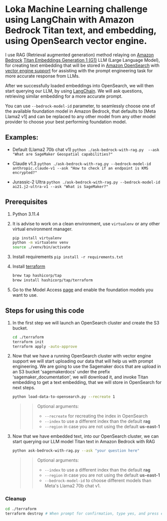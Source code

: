 # Loka Machine Learning challenge  using LangChain with Amazon Bedrock Titan text, and embedding, using OpenSearch vector engine.

I use RAG (Retrieval augmented generation) method relaying on [Amazon Bedrock](https://aws.amazon.com/bedrock/) [Titan Embeddings Generation 1 (G1)](https://aws.amazon.com/bedrock/titan/) LLM (Large Language Model), for creating text embedding that will be stored in [Amazon OpenSearch](https://aws.amazon.com/opensearch-service/) with [vector engine support](https://aws.amazon.com/about-aws/whats-new/2023/07/vector-engine-amazon-opensearch-serverless-preview/) for assisting with the prompt engineering task for more accurate response from LLMs.

After we successfully loaded embeddings into OpenSearch, we will then start querying our LLM, by using [LangChain](https://www.langchain.com/). We will ask questions, retrieving similar embedding for a more accurate prompt.

You can use `--bedrock-model-id` parameter, to seamlessly choose one of the available foundation model in Amazon Bedrock, that defaults to [Meta Llama2 v1] and can be replaced to any other model from any other model provider to choose your best performing foundation model.

## Examples:
- Default (Llama2 70b  chat v1) `python ./ask-bedrock-with-rag.py  --ask "What are SageMaker Geospatial capabilities?"`

- Claude v1.3 `python ./ask-bedrock-with-rag.py --bedrock-model-id anthropic.claude-v1 --ask "How to check if an endpoint is KMS encrypted?"`

- Jurassic-2 Ultra `python ./ask-bedrock-with-rag.py --bedrock-model-id ai21.j2-ultra-v1 --ask "What is SageMaker?"`


## Prerequisites

1. Python 3.11.4
2. It is advise to work on a clean environment, use `virtualenv` or any other virtual environment manager.

    ```bash
    pip install virtualenv
    python -m virtualenv venv
    source ./venv/bin/activate
    ```

3. Install requirements `pip install -r requirements.txt`
4. Install [terraform](https://developer.hashicorp.com/terraform/downloads?product_intent=terraform) 

    ```bash
    brew tap hashicorp/tap
    brew install hashicorp/tap/terraform
    ```

5. Go to the Model Access [page](https://us-east-1.console.aws.amazon.com/bedrock/home?region=us-east-1#/modelaccess) and enable the foundation models you want to use.

## Steps for using this  code

1. In the first step we will launch an OpenSearch cluster and create the S3 bucket.

    ```bash
    cd ./terraform
    terraform init
    terraform apply -auto-approve
    ```


2. Now that we have a running OpenSearch cluster with vector engine support we will start uploading our data that will help us with prompt engineering. We are going to use the Sagemaker docs that are upload in an S3 bucket 'sagemakerdocs' under the prefix 'sagemaker_documentation', we will download it, and invoke Titan embedding to get a text embedding, that we will store in OpenSearch for next steps.

    ```bash
    python load-data-to-opensearch.py --recreate 1
    ```

    >>Optional arguments:
    >>- `--recreate` for recreating the index in OpenSearch
    >>- `--index` to use a different index than the default **rag**
    >>- `--region` in case you are not using the default **us-east-1**

3. Now that we have embedded text, into our OpenSearch cluster, we can start querying our LLM model Titan text in Amazon Bedrock with RAG

    ```bash
    python ask-bedrock-with-rag.py --ask "your question here"
    ```

    >>Optional arguments:
    >>- `--index` to use a different index than the default **rag**
    >>- `--region` in case you are not using the default **us-east-1**
    >>- `--bedrock-model-id` to choose different models than Meta's Llama2 70b chat v1.

### Cleanup

```bash
cd ./terraform
terraform destroy # When prompt for confirmation, type yes, and press enter.
```


